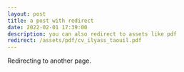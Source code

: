```yaml
---
layout: post
title: a post with redirect
date: 2022-02-01 17:39:00
description: you can also redirect to assets like pdf
redirect: /assets/pdf/cv_ilyass_taouil.pdf
---
```


Redirecting to another page.
